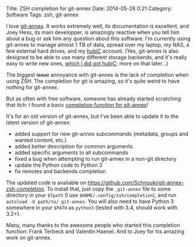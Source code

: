 Title: ZSH completion for git-annex
Date: 2014-05-28 0:21
Category: Software
Tags: zsh, git-annex

I love [git-annex][]. It works extremely well, its documentation is excellent, and Joey Hess, its main developper, is
amazingly reactive when you tell him about a bug or ask him any question about this software. I'm currently using
git-annex to manage almost 1 TB of data, spread over my laptop, my NAS, a few external hard drives, and my [hubiC][]
account. (Yes, git-annex is also designed to be able to use many different storage backends, and it's really easy to
write new ones, [which I did got hubiC][git-annex-remote-hubic]; more on that later…)

The biggest ~~issue~~ annoyance with git-annex is the lack of completion when using ZSH. The completion for git is
amazing, so it's quite weird to have nothing for git-annex.

But as often with free software, someone has already started scratching that itch: I found a basic
[completion function for git-annex][completion-function]!
<!-- PELICAN_END_SUMMARY -->
It's for an old version of git-annex, but I've been able to update it to the latest version of git-annex:

- added support for new git-annex subcommands (metadata, groups and wanted content, etc.)
- added better description for common arguments
- added specific arguments to all subcommands
- fixed a bug when attempting to run git-annex in a non-git directory
- update the Python code to Python 3
- fix remotes and backends completion

The updated code is available on <https://github.com/Schnouki/git-annex-zsh-completion>. To install that, just copy the
`_git-annex` file to some directory in your `$fpath` (I use `$HOME/.config/zsh/completion`), and run `autoload -U
path/to/_git-annex`. You will also need to have Python 3 somewhere in your `$PATH` as `python3` (tested with 3.4, should
work with 3.2+).

Many, many thanks to the awesome people who started this completion function: Frank Terbeck and Valentin Haenel. And to
Joey for his amazing work on git-annex.

[completion-function]: https://github.com/esc/git-annex-zsh-completion
[git-annex]: http://git-annex.branchable.com
[hubiC]: https://hubic.com/
[git-annex-remote-hubic]: https://github.com/Schnouki/git-annex-remote-hubic
